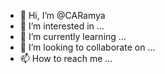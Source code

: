 - 👋 Hi, I’m @CARamya
- 👀 I’m interested in ...
- 🌱 I’m currently learning ...
- 💞️ I’m looking to collaborate on ...
- 📫 How to reach me ...

<!---
CARamya/CARamya is a ✨ special ✨ repository because its `README.md` (this file) appears on your GitHub profile.
You can click the Preview link to take a look at your changes.
--->
